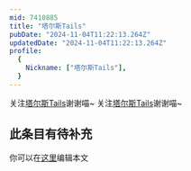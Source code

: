 ```yaml
---
mid: 7410885
title: "塔尔斯Tails"
pubDate: "2024-11-04T11:22:13.264Z"
updatedDate: "2024-11-04T11:22:13.264Z"
profile:
  {
    Nickname: ["塔尔斯Tails"],
  }
---
```


关注[塔尔斯Tails](https://space.bilibili.com/7410885)谢谢喵~ 关注[塔尔斯Tails](https://space.bilibili.com/7410885)谢谢喵~

## 此条目有待补充
你可以在[这里](https://github.com/Yuhanawa/VTuber.ICU/edit/master/src/content/v/塔尔斯Tails/index.md)编辑本文
